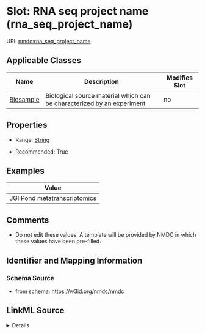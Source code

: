 # Slot: RNA seq project name (rna_seq_project_name)

URI: [nmdc:rna_seq_project_name](https://w3id.org/nmdc/rna_seq_project_name)



<!-- no inheritance hierarchy -->




## Applicable Classes

| Name | Description | Modifies Slot |
| --- | --- | --- |
[Biosample](Biosample.md) | Biological source material which can be characterized by an experiment |  no  |







## Properties

* Range: [String](String.md)

* Recommended: True






## Examples

| Value |
| --- |
| JGI Pond metatranscriptomics |

## Comments

* Do not edit these values. A template will be provided by NMDC in which these values have been pre-filled.

## Identifier and Mapping Information







### Schema Source


* from schema: https://w3id.org/nmdc/nmdc




## LinkML Source

<details>
```yaml
name: rna_seq_project_name
title: RNA seq project name
comments:
- Do not edit these values. A template will be provided by NMDC in which these values
  have been pre-filled.
examples:
- value: JGI Pond metatranscriptomics
from_schema: https://w3id.org/nmdc/nmdc
rank: 2
string_serialization: '{text}'
alias: rna_seq_project_name
domain_of:
- Biosample
slot_group: JGI-Metatranscriptomics
range: string
recommended: true

```
</details>